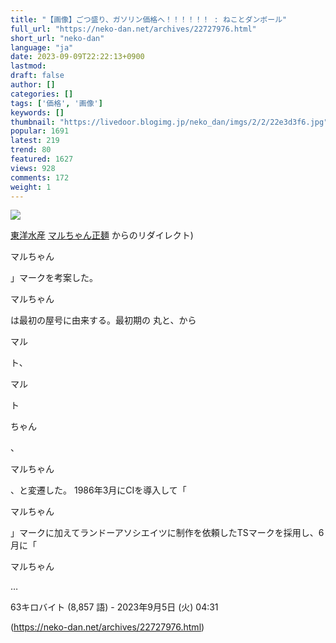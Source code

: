 ```yaml
---
title: "【画像】ごつ盛り、ガソリン価格へ！！！！！！ : ねことダンボール"
full_url: "https://neko-dan.net/archives/22727976.html"
short_url: "neko-dan"
language: "ja"
date: 2023-09-09T22:22:13+0900
lastmod: 
draft: false
author: []
categories: []
tags: ['価格', '画像']
keywords: []
thumbnail: "https://livedoor.blogimg.jp/neko_dan/imgs/2/2/22e3d3f6.jpg"
popular: 1691
latest: 219
trend: 80
featured: 1627
views: 928
comments: 172
weight: 1
---
```


![](https://livedoor.blogimg.jp/neko_dan/imgs/2/2/22e3d3f6.jpg)

<div><a target='_blank' href='https://ja.wikipedia.org/wiki/%E6%9D%B1%E6%B4%8B%E6%B0%B4%E7%94%A3' title='東洋水産'>東洋水産</a> <span class='searchalttitle'><a></a><span><a target='_blank' href='https://ja.wikipedia.org/wiki/%E3%83%9E%E3%83%AB%E3%81%A1%E3%82%83%E3%82%93%E6%AD%A3%E9%BA%BA' class='mw-redirect' title='マルちゃん正麺'><span>マルちゃん</span>正麺</a> からのリダイレクト)</span></span><p class='searchresult'><p>マルちゃん</p>」マークを考案した。<p>マルちゃん</p>は最初の屋号に由来する。最初期の 丸と、から <p>マル</p>ト、<p>マル</p>ト<p>ちゃん</p>、<p>マルちゃん</p>、と変遷した。 1986年3月にCIを導入して「<p>マルちゃん</p>」マークに加えてランドーアソシエイツに制作を依頼したTSマークを採用し、6月に「<p>マルちゃん</p>…</p> <p class='mw-search-result-data'>63キロバイト (8,857 語) - 2023年9月5日 (火) 04:31</p></div>

(https://neko-dan.net/archives/22727976.html)

